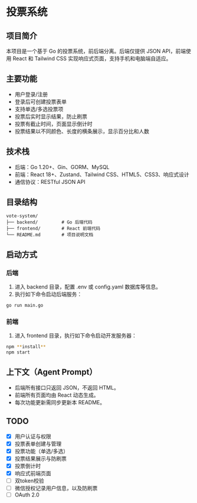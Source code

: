 # 投票系统

## 项目简介

本项目是一个基于 Go 的投票系统，前后端分离。后端仅提供 JSON API，前端使用 React 和 Tailwind CSS 实现响应式页面，支持手机和电脑端自适应。

## 主要功能

- 用户登录/注册
- 登录后可创建投票表单
- 支持单选/多选投票项
- 投票后实时显示结果，防止刷票
- 投票有截止时间，页面显示倒计时
- 投票结果以不同颜色、长度的横条展示，显示百分比和人数

## 技术栈

- 后端：Go 1.20+、Gin、GORM、MySQL
- 前端：React 18+、Zustand、Tailwind CSS、HTML5、CSS3、响应式设计
- 通信协议：RESTful JSON API

## 目录结构

```plaintext
vote-system/
├── backend/         # Go 后端代码
├── frontend/        # React 前端代码
└── README.md        # 项目说明文档
```

## 启动方式

### 后端

1. 进入 backend 目录，配置 .env 或 config.yaml 数据库等信息。
2. 执行如下命令启动后端服务：

```bash
go run main.go
```

### 前端

1. 进入 frontend 目录，执行如下命令启动开发服务器：

```bash
npm **install**
npm start
```

## 上下文（Agent Prompt）

- 后端所有接口只返回 JSON，不返回 HTML。
- 前端所有页面均由 React 动态生成。
- 每次功能更新需同步更新本 README。

## TODO

- [x] 用户认证与权限
- [x] 投票表单创建与管理
- [x] 投票功能（单选/多选）
- [x] 投票结果展示与防刷票
- [x] 投票倒计时
- [x] 响应式前端页面
- [ ] 双token校验
- [ ] 微信授权记录用户信息，以及防刷票
- [ ] OAuth 2.0
